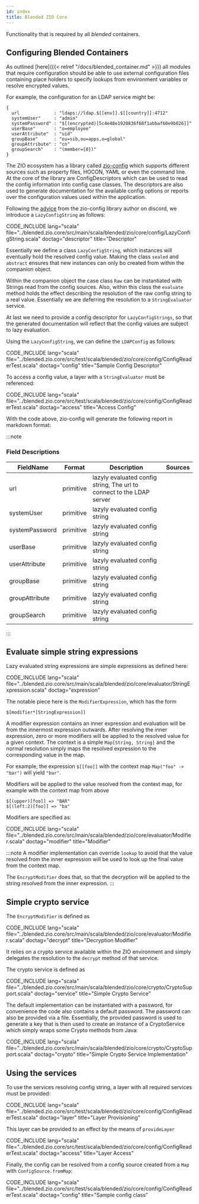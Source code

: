 ```yaml
---
id: index
title: Blended ZIO Core
---
```

Functionality that is required by all _blended_ containers.

## Configuring Blended Containers

As outlined [here]({{< relref "/docs/blended_container.md" >}}) all modules that require configuration should be able to use external configuration files containing place holders to specify lookups from environment variables or resolve encrypted values.

For example, the configuration for an LDAP service might be:

```
{
  url             : "ldaps://ldap.$[[env]].$[[country]]:4712"
  systemUser"     : "admin"
  systemPassword" : "$[(encrypted)[5c4e48e1920836f68f1abbaf60e9b026]]"
  userBase"       : "o=employee"
  userAttribute"  : "uid"
  groupBase"      : "ou=sib,ou=apps,o=global"
  groupAttribute" : "cn"
  groupSearch"    : "(member={0})"
}
```

The ZIO ecosystem has a library called [zio-config](https://zio.github.io/zio-config/) which supports different sources such as property files, HOCON, YAML or even the command line. At the core of the library are ConfigDescriptors which can be used to read the config information into config case classes. The descriptors are also used to generate documentation for the available config options or reports over the configuration values used within the application.

Following the [advice](https://discord.com/channels/629491597070827530/633028431000502273/767663251092930591) from the zio-config library author on discord, we introduce a `LazyConfigString` as follows:

CODE_INCLUDE lang="scala" file="../blended.zio.core/src/main/scala/blended/zio/core/config/LazyConfigString.scala" doctag="descriptor" title="Descriptor"

Essentially we define a class `LazyConfigString`, which instances will eventually hold the resolved config value. Making the class `sealed` and `abstract` ensures that new instances can only bo created from within the companion object.

Within the companion object the case class `Raw` can be instantiated with Strings read from the config sources. Also, within this class the `evaluate` method holds the effect describing the resolution of the raw config string to a real value. Essentially we are deferring the resolution to a `StringEvaluator` service.

At last we need to provide a config descriptor for `LazyConfigStrings`, so that the generated documentation will reflect that the config values are subject to lazy evaluation.

Using the `LazyConfigString`, we can define the `LDAPConfig` as follows:

CODE_INCLUDE lang="scala" file="../blended.zio.core/src/test/scala/blended/zio/core/config/ConfigReaderTest.scala" doctag="config" title="Sample Config Descriptor"

To access a config value, a layer with a `StringEvaluator` must be referenced:

CODE_INCLUDE lang="scala" file="../blended.zio.core/src/test/scala/blended/zio/core/config/ConfigReaderTest.scala" doctag="access" title="Access Config"

With the code above, zio-config will generate the following report in markdown format:

:::note

### Field Descriptions

|FieldName     |Format   |Description                                                          |Sources|
|---           |---      |---                                                                  |---    |
|url           |primitive|lazyly evaluated config string, The url to connect to the LDAP server|       |
|systemUser    |primitive|lazyly evaluated config string                                       |       |
|systemPassword|primitive|lazyly evaluated config string                                       |       |
|userBase      |primitive|lazyly evaluated config string                                       |       |
|userAttribute |primitive|lazyly evaluated config string                                       |       |
|groupBase     |primitive|lazyly evaluated config string                                       |       |
|groupAttribute|primitive|lazyly evaluated config string                                       |       |
|groupSearch   |primitive|lazyly evaluated config string                                       |       |
:::

## Evaluate simple string expressions

Lazy evaluated string expressions are simple expressions as defined here:

CODE_INCLUDE lang="scala" file="../blended.zio.core/src/main/scala/blended/zio/core/evaluator/StringExpression.scala" doctag="expression" 

The notable piece here is the `ModifierExpression`, which has the form
```
$[modifier*[StringExpression]]
```

A modifier expression contains an inner expression and evaluation will be from the innermost expression outwards. After resolving the inner expression, zero or more modifiers will be applied to the resolved value for a given context. The context is a simple `Map[String, String]` and the normal resolution simply maps the resolved expression to the corresponding value in the map.

For example, the expression `$[[foo]]` with the context map `Map("foo" -> "bar")` will yield `"bar"`.

Modifiers will be applied to the value resolved from the context map, for example with the context map from above

```
$[(upper)[foo]] => "BAR"
$[(left:2)[foo]] => "ba"
```

Modifiers are specified as:

CODE_INCLUDE lang="scala" file="../blended.zio.core/src/main/scala/blended/zio/core/evaluator/Modifier.scala" doctag="modifier" title="Modifier"

:::note
A modifier implementation can override `lookup` to avoid that the value resolved from the inner expression will be used to look up the final value from the context map.

The `EncryptModifier` does that, so that the decryption will be applied to the string resolved from the inner expression.
:::

## Simple crypto service

The `EncryptModifier` is defined as

CODE_INCLUDE lang="scala" file="../blended.zio.core/src/main/scala/blended/zio/core/evaluator/Modifier.scala" doctag="decrypt" title="Decryption Modifier"

It relies on a crypto service available within the ZIO environment and simply delegates the resolution to the `decrypt` method of that service.

The crypto service is defined as

CODE_INCLUDE lang="scala" file="../blended.zio.core/src/main/scala/blended/zio/core/crypto/CryptoSupport.scala" doctag="service" title="Simple Crypto Service"

The default implementation can be instantiated with a password, for convenience the code also contains a default password. The password can also be provided via a file. Essentially, the provided password is used to generate a key that is then used to create an instance of a CryptoService which simply wraps some Crypto methods from Java:

CODE_INCLUDE lang="scala" file="../blended.zio.core/src/main/scala/blended/zio/core/crypto/CryptoSupport.scala" doctag="crypto" title="Simple Crypto Service Implementation"

## Using the services

To use the services resolving config string, a layer with all required services must be provided:

CODE_INCLUDE lang="scala" file="../blended.zio.core/src/test/scala/blended/zio/core/config/ConfigReaderTest.scala" doctag="layer" title="Layer Provisioning"

This layer can be provided to an effect by the means of `provideLayer`

CODE_INCLUDE lang="scala" file="../blended.zio.core/src/test/scala/blended/zio/core/config/ConfigReaderTest.scala" doctag="access" title="Layer Access"

Finally, the config can be resolved from a config source created from a `Map` with `ConfigSource.fromMap`:

CODE_INCLUDE lang="scala" file="../blended.zio.core/src/test/scala/blended/zio/core/config/ConfigReaderTest.scala" doctag="config" title="Sample config class"
